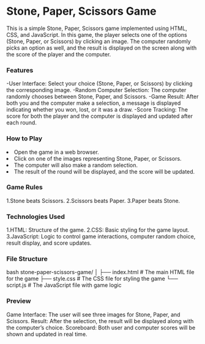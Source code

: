 # Stone, Paper, Scissors Game
This is a simple Stone, Paper, Scissors game implemented using HTML, CSS, and JavaScript. In this game, the player selects one of the options (Stone, Paper, or Scissors) by clicking an image. The computer randomly picks an option as well, and the result is displayed on the screen along with the score of the player and the computer.

<h3>Features</h3>

-User Interface: Select your choice (Stone, Paper, or Scissors) by clicking the corresponding image.
-Random Computer Selection: The computer randomly chooses between Stone, Paper, and Scissors.
-Game Result: After both you and the computer make a selection, a message is displayed indicating whether you won, lost, or it was a draw.
-Score Tracking: The score for both the player and the computer is displayed and updated after each round.

<h3>How to Play</h3>
<ol></ol>
<li>Open the game in a web browser.</li>
<li>Click on one of the images representing Stone, Paper, or Scissors.</li>
<li>The computer will also make a random selection.</li>
<li>The result of the round will be displayed, and the score will be updated.</li>
</ol>

<h3>Game Rules</h3>
1.Stone beats Scissors.
2.Scissors beats Paper.
3.Paper beats Stone.

<h3>Technologies Used</h3>
1.HTML: Structure of the game.
2.CSS: Basic styling for the game layout.
3.JavaScript: Logic to control game interactions, computer random choice, result display, and score updates.

<h3>File Structure</h3>
bash
stone-paper-scissors-game/
│
├── index.html         # The main HTML file for the game
├── style.css          # The CSS file for styling the game
└── script.js          # The JavaScript file with game logic

<h3>Preview</h3>
Game Interface: The user will see three images for Stone, Paper, and Scissors.
Result: After the selection, the result will be displayed along with the computer’s choice.
Scoreboard: Both user and computer scores will be shown and updated in real time.
